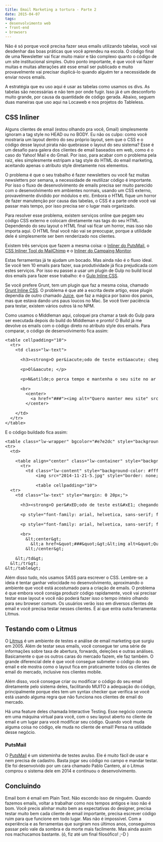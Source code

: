 ```yaml
---
title: Email Marketing a tortura - Parte 2
date: 2015-04-07
tags:
- desenvolvimento web
- front-end
- browsers
---
```


Não é só porque você precisa fazer seus emails utilizando tabelas, você vai desdenhar das boas práticas que você aprendeu na escola. O código final de uma Newsletter vai ficar muito maior e tão complexo quanto o código de um site institucional simples. Outro ponto importante, é que você vai fazer muitas e muitas alterações até esse email ser publicado e muito provavelmente vai precisar duplicá-lo quando alguém ter a necessidade de enviar novos emails.

A estratégia que eu uso aqui é usar as tabelas como usamos os divs. As tabelas são necessárias e não tem por onde fugir. Isso já é um desconforto muito grande, por causa da quantidade de código gerada. Abaixo, seguem duas maneiras que uso aqui na Locaweb e nos projetos do Tableless.

## CSS Inliner
Alguns clientes de email (estou olhando pra você, Gmail) simplesmente ignoram a tag style no HEAD ou no BODY. Eu não os culpo: como você mostraria um layout dentro do seu próprio layout, sem que o CSS e o código desse layout pirata não quebrasse o layout do seu sistema? Esse é um desafio para galera dos clientes de email baseados em web, como é o caso do Yahoo! Mail e do Gmail. Por isso, para acabar com o problema pela raiz, eles simplesmente estripam a tag style do HTML do email marketing, aceitando apenas o atributo style diretamente nos elementos.

O problema é que o seu trabalho é fazer newsletters ou você faz muitas newsletters por semana, a necessidade de reutilizar código é importante. Por isso o fluxo de desenvolvimento de emails precisa ser muito parecido com o desenvolvimento em ambientes normais, usando um CSS externo, provavelmente dividido por módulos e etc. Embora o HTML fique um horror de fazer manutenção por causa das tabelas, o CSS é a parte onde você vai passar mais tempo, por isso precisa ser o lugar mais organizado.

Para resolver esse problema, existem serviços online que pegam seu código CSS externo e colocam diretamente nas tags do seu HTML. Dependendo do seu layout o HTML final vai ficar um horror, mas isso não importa aqui. O HTML final você não vai se preocupar, porque a utilidade dele é simplesmente ser bem renderizado nos clientes.

Existem três serviços que fazem a mesma coisa: o [Inliner do PutsMail](https://putsmail.com/inliner), o [CSS Inliner Tool do MailChimp](http://templates.mailchimp.com/resources/inline-css/) e o [Inliner do Campaing Monitor](http://inliner.cm/).

Estas ferramentas já te ajudam um bocado. Mas ainda não é o fluxo ideal. Se você tem 10 emails para fazer, sua produtividade já fica prejudicada com estes serviços. Por isso eu passei a usar um plugin de Gulp no build local dos emails para fazer esse trabalho: é o [Gulp Inline CSS](https://www.npmjs.com/package/gulp-inline-css).

Se você prefere Grunt, tem um plugin que faz a mesma coisa, chamado [Grunt Inline CSS](https://www.npmjs.com/package/grunt-inline-css). O problema é que até a escrita deste artigo, esse plugin dependia de outro chamado [Juice](https://www.npmjs.com/package/juice), que faz a mágica por baixo dos panos, mas que estava dando uns paus loucos no Mac. Se você tiver paciência para testar, existem vários outros lá no NPM.

Como usamos o Middleman aqui, coloquei pra chamar a task do Gulp para ser executada depois do build do Middleman e pronto! O Build já me devolve os emails com o código direto no atributo style dos emails. Para comparar, o código de desenvolvimento fica assim:

<pre class=“lang-html”>
&lt;table cellpadding=&quot;10&quot;&gt;
  &lt;tr&gt;
    &lt;td class=&quot;lw-text&quot;&gt;

      &lt;h3&gt;&lt;strong&gt;O per&amp;iacute;odo de teste est&amp;aacute; chegando ao fim!&lt;/strong&gt;&lt;/h3&gt;

      &lt;p&gt;Ol&amp;aacute; &lt;/p&gt;

      &lt;p&gt;N&amp;atilde;o perca tempo e mantenha o seu site no ar agora mesmo com 10% de desconto no primeiro m&amp;ecirc;s. &lt;/p&gt;

      &lt;br&gt;
        &lt;center&gt;
          &lt;a href=&quot;###&quot;&gt;&lt;img alt=&quot;Quero manter meu site&quot; src=&quot;2014-11-21-c.png&quot;&gt;&lt;/a&gt;
        &lt;/center&gt;

    &lt;/td&gt;
  &lt;/tr&gt;
&lt;/table&gt;
</pre>

E o código buildado fica assim:

<pre class=“lang-html”>
&lt;table class=&quot;lw-wrapper&quot; bgcolor=&quot;#e7e2dc&quot; style=&quot;background-color: #e7e2dc; font-family: arial, helvetica, sans-serif; padding: 20px; width: 100%;&quot;&gt;
&lt;tr&gt;
  &lt;td&gt;

    &lt;table align=&quot;center&quot; class=&quot;lw-container&quot; style=&quot;background-color: #fff; border: none; border-collapse: collapse; margin: 0 auto; width: 630px;&quot; bgcolor=&quot;#ffffff&quot;&gt;
      &lt;tr&gt;
        &lt;td class=&quot;lw-content&quot; style=&quot;background-color: #fff; margin: 0 auto; width: 630px;&quot;&gt;
            &lt;img src=&quot;2014-11-21-5.jpg&quot; style=&quot;border: none; text-decoration: none;&quot; width=&quot;630&quot;&gt;

            &lt;table cellpadding=&quot;10&quot;&gt;
  &lt;tr&gt;
    &lt;td class=&quot;lw-text&quot; style=&quot;margin: 0 20px;&quot;&gt;

      &lt;h3&gt;&lt;strong&gt;O per&amp;#xED;odo de teste est&amp;#xE1; chegando ao fim!&lt;/strong&gt;&lt;/h3&gt;

      &lt;p style=&quot;font-family: arial, helvetica, sans-serif; font-size: 14px;&quot;&gt;Ol&amp;#xE1; &lt;/p&gt;

      &lt;p style=&quot;font-family: arial, helvetica, sans-serif; font-size: 14px;&quot;&gt;N&amp;#xE3;o perca tempo e mantenha o seu site no ar agora mesmo com 10% de desconto no primeiro m&amp;#xEA;s. &lt;/p&gt;

      &lt;br&gt;
        &amp;lt;center&amp;gt;
          &amp;lt;a href=&amp;quot;###&amp;quot;&amp;gt;&amp;lt;img alt=&amp;quot;Quero manter meu site&amp;quot; src=&amp;quot;2014-11-21-c.png&amp;quot;&amp;gt;&amp;lt;/a&amp;gt;
        &amp;lt;/center&amp;gt;

    &amp;lt;/td&amp;gt;
  &amp;lt;/tr&amp;gt;
&amp;lt;/table&amp;gt;
</pre>

Além disso tudo, nós usamos SASS para escrever o CSS. Lembre-se: a ideia é tentar ganhar velocidade no desenvolvimento, aproximando o ambiente que você está acostumado para a criação de emails. O problema é que embora você consiga produzir código rapidamente, você vai precisar testar esse layout e você não poderá fazer isso o tempo inteiro olhando para seu browser comum. Os usuários verão isso em diversos clientes de email e você precisa testar nesses clientes. É aí que entra outra ferramenta: Litmus.

## Testando com o Litmus
O [Litmus](http://litmus.com/) é um ambiente de testes e análise de email marketing que surgiu em 2005. Além de testar seus emails, você consegue ter uma série de informações sobre taxa de abertura, forwards, deleções e outras análises. Basicamente o que os outros caras do mercado fazem, ele faz também. O grande diferencial dele é que você consegue submeter o código do seu email e ele mostra como o layout fica em praticamente todos os clientes de email do mercado, inclusive nos clientes mobile.

Além disso, você consegue criar ou modificar o código do seu email diretamente pelo sistema deles, facilitando MUITO a adequação do código, principalmente porque eles tem um syntax checker que verifica se você está usando alguma regra que não funciona nos clientes de email do mercado.

Há uma feature deles chamada Interactive Testing. Esse negócio conecta em uma máquina virtual para você, com o seu layout aberto no cliente de email e um lugar para você modificar seu código. Quando você muda alguma coisa no código, ele muda no cliente de email! Pensa na utilidade desse negócio.

### PutsMail
O [PutsMail](https://PutsMail.com/) é um sisteminha de testes avulso. Ele é muito fácil de usar e nem precisa de cadastro. Basta jogar seu código no campo e mandar testar. Ele foi desenvolvido por um cara chamado Pablo Cantero, aí o Litmus comprou o sistema dele em 2014 e continuou o desenvolvimento.

## Concluindo
Email bom é email em Plain Text. Não escondo isso de ninguém. Quando fazemos emails, voltar a trabalhar como nos tempos antigos e isso não é bom. Você precis alinhar muito bem as expectativas do designer, precisa testar muito bem cada cliente de email importante, precisa escrever código ruim para que funcione em todo lugar. Mas não é impossível. Com a experiência e as ferramentas que surgiram nos últimos anos, conseguimos passar pelo vale da sombra e da morte mais facilmente. Mas ainda assim nos machucamos bastante. (ó, fiz até um final filosófico! ;-D )